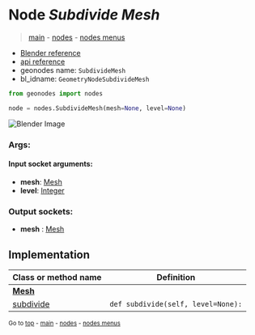 # Node *Subdivide Mesh*

> [main](../structure.md) - [nodes](nodes.md) - [nodes menus](nodes_menus.md)

- [Blender reference](https://docs.blender.org/manual/en/latest/modeling/geometry_nodes/mesh/subdivide_mesh.html)
- [api reference](https://docs.blender.org/api/current/bpy.types.GeometryNodeSubdivideMesh.html)
- geonodes name: `SubdivideMesh`
- bl_idname: `GeometryNodeSubdivideMesh`

```python
from geonodes import nodes

node = nodes.SubdivideMesh(mesh=None, level=None)
```

![Blender Image](https://docs.blender.org/manual/en/latest/_images/node-types_GeometryNodeSubdivideMesh.webp)

### Args:

#### Input socket arguments:

- **mesh**: [Mesh](Mesh.md)
- **level**: [Integer](Integer.md)

### Output sockets:

- **mesh** : [Mesh](Mesh.md)

## Implementation

| Class or method name | Definition |
|----------------------|------------|
| **[Mesh](Mesh.md)** |
| [subdivide](Mesh.md#subdivide) | `def subdivide(self, level=None):` |

<sub>Go to [top](#node-Subdivide-Mesh) - [main](../structure.md) - [nodes](nodes.md) - [nodes menus](nodes_menus.md)</sub>

